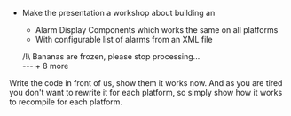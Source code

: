 - Make the presentation a workshop about building an
    - Alarm Display Components which works the same on all platforms
    - With configurable list of alarms from an XML file




    /!\ Bananas are frozen, please stop processing...  
    ---     + 8 more


Write the code in front of us, show them it works now. And as you are tired you don't want to rewrite it for each platform, so simply show how it works to recompile for each platform.
